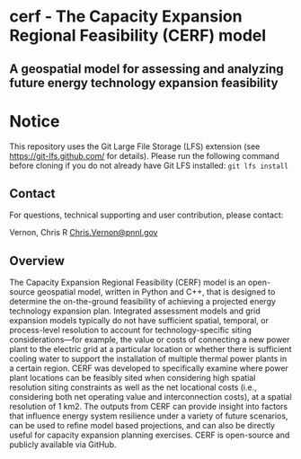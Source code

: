 # cerf - The Capacity Expansion Regional Feasibility (CERF) model

## A geospatial model for assessing and analyzing future energy technology expansion feasibility

# Notice
This repository uses the Git Large File Storage (LFS) extension (see https://git-lfs.github.com/ for details).  Please run the following command before cloning if you do not already have Git LFS installed:
`git lfs install`

## Contact
For questions, technical supporting and user contribution, please contact:

Vernon, Chris R <Chris.Vernon@pnnl.gov>

## Overview
The Capacity Expansion Regional Feasibility (CERF) model is an open-source geospatial model, written in Python and C++, that is designed to determine the on-the-ground feasibility of achieving a projected energy technology expansion plan.  Integrated assessment models and grid expansion models typically do not have sufficient spatial, temporal, or process-level resolution to account for technology-specific siting considerations—for example, the value or costs of connecting a new power plant to the electric grid at a particular location or whether there is sufficient cooling water to support the installation of multiple thermal power plants in a certain region. CERF was developed to specifically examine where power plant locations can be feasibly sited when considering high spatial resolution siting constraints as well as the net locational costs (i.e., considering both net operating value and interconnection costs), at a spatial resolution of 1 km2. The outputs from CERF can provide insight into factors that influence energy system resilience under a variety of future scenarios, can be used to refine model based projections, and can also be directly useful for capacity expansion planning exercises. CERF is open-source and publicly available via GitHub.
